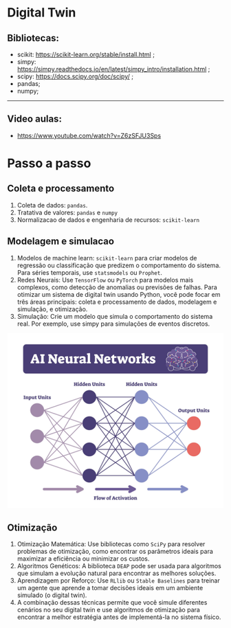 # Digital Twin
## Bibliotecas:
- scikit: https://scikit-learn.org/stable/install.html ;
- simpy: https://simpy.readthedocs.io/en/latest/simpy_intro/installation.html ;
- scipy: https://docs.scipy.org/doc/scipy/ ;
- pandas;
- numpy;
---

## Video aulas:
- https://www.youtube.com/watch?v=Z6zSFJU3Sps
# Passo a passo

## Coleta e processamento
1. Coleta de dados: ```pandas```.
2. Tratativa de valores: ```pandas``` e ```numpy```
3. Normalizacao de dados e engenharia de recursos: ```scikit-learn```

 ## Modelagem e simulacao
1. Modelos de machine learn: ```scikit-learn``` para criar modelos de regressão ou classificação que predizem o comportamento do sistema. Para séries temporais, use ```statsmodels``` ou ```Prophet```.
2. Redes Neurais: Use ```TensorFlow``` ou ```PyTorch``` para modelos mais complexos, como detecção de anomalias ou previsões de falhas.
   Para otimizar um sistema de digital twin usando Python, você pode focar em três áreas principais: coleta e processamento de dados, modelagem e simulação, e otimização.
4. Simulação: Crie um modelo que simula o comportamento do sistema real. Por exemplo, use simpy para simulações de eventos discretos.

![](https://github.com/ToltalTouch/Estudo-Digital_twin/blob/main/img/licensed-image.jpg)

## Otimização

1. Otimização Matemática: Use bibliotecas como ```SciPy``` para resolver problemas de otimização, como encontrar os parâmetros ideais para maximizar a eficiência ou minimizar os custos.
2. Algoritmos Genéticos: A biblioteca ```DEAP``` pode ser usada para algoritmos que simulam a evolução natural para encontrar as melhores soluções.
3. Aprendizagem por Reforço: Use ```RLlib``` ou ```Stable Baselines``` para treinar um agente que aprende a tomar decisões ideais em um ambiente simulado (o digital twin).
4. A combinação dessas técnicas permite que você simule diferentes cenários no seu digital twin e use algoritmos de otimização para encontrar a melhor estratégia antes de implementá-la no sistema físico.
